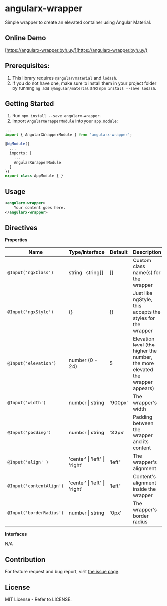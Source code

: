 # angularx-wrapper

Simple wrapper to create an elevated container using Angular Material.

## Online Demo

[https://angularx-wrapper.byh.uy/](https://angularx-wrapper.byh.uy/)

## Prerequisites:

1. This library requires `@angular/material` and `lodash`.
2. If you do not have one, make sure to  install them in your project folder by running `ng add @angular/material` and `npm install --save lodash`.

## Getting Started

1. Run `npm install --save angularx-wrapper`.
2. Import `AngularXWrapperModule` into your `app.module`:

```typescript
...
import { AngularXWrapperModule } from 'angularx-wrapper';

@NgModule({
  ...
  imports: [
    ...
    AngularXWrapperModule
  ]
})
export class AppModule { }
```
## Usage

```xml
<angularx-wrapper>
    Your content goes here.
</angularx-wrapper>
```

## Directives
**Properties**

| Name                     | Type/Interface                         | Default | Description                                                                    |
| ------------------------ | ---------------------------------------| ------- | ------------------------------------------------------------------------------ |
| `@Input('ngxClass')`     | string &#124; string[]                 | []      | Custom class name(s) for the wrapper                                           |
| `@Input('ngxStyle')`     | {}                                     | {}      | Just like ngStyle, this accepts the styles for the wrapper                     |
| `@Input('elevation')`    | number (0 - 24)                        | 5       | Elevation level (the higher the number, the more elevated the wrapper appears) |
| `@Input('width')`        | number &#124; string                   | '900px' | The wrapper's width                                                            |
| `@Input('padding')`      | number &#124; string                   | '32px'  | Padding between the wrapper and its content                                    |
| `@Input('align' )`       | 'center' &#124; 'left' &#124; 'right'  | 'left'  | The wrapper's alignment                                                        |
| `@Input('contentAlign')` | 'center' &#124; 'left' &#124; 'right'  | 'left'  | Content's alignment inside the wrapper                                         |
| `@Input('borderRadius')` | number &#124; string                   | '0px'   | The wrapper's border radius                                                    |

**Interfaces**

N/A

## Contribution

For feature request and bug report, visit [the issue page](https://github.com/afunworm/angularx-wrapper/issues).

## License

MIT License - Refer to LICENSE.